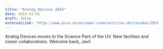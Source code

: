 ```yaml
---
title: "Analog Devices 2016"
date: 2016-01-01
draft: false
externalLink: "http://www.pcuv.es/es/news-room/noticias-destacadas/2016/analog"
---
```


Analog Devices moves to the Science Park of the UV. New facilities and closer collaborations. Welcome back, Javi!
